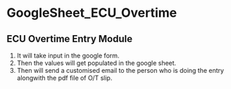 # GoogleSheet_ECU_Overtime

## ECU Overtime Entry Module

1. It will take input in the google form.
2. Then the values will get populated in the google sheet.
3. Then will send a customised email to the person who is doing the entry alongwith the pdf file of O/T slip.


